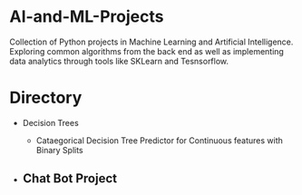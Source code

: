 # AI-and-ML-Projects
Collection of Python projects in Machine Learning and Artificial Intelligence. Exploring common algorithms from the back end as well as implementing data analytics through tools like SKLearn and Tesnsorflow. 

# Directory #

  - Decision Trees
    - Cataegorical Decision Tree Predictor for Continuous features with Binary Splits
    
  - Chat Bot Project
    - 
  
